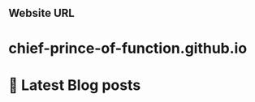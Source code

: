 ## Website URL

# chief-prince-of-function.github.io

# 📖 Latest Blog posts
<!-- github_posts:START -->
<!-- github_posts:END -->
